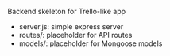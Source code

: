 
Backend skeleton for Trello-like app

- server.js: simple express server
- routes/: placeholder for API routes
- models/: placeholder for Mongoose models
